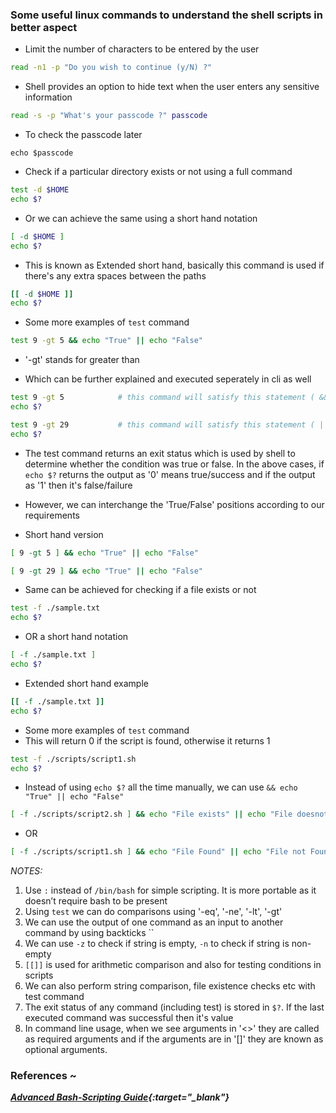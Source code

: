 ### Some useful linux commands to understand the shell scripts in better aspect

* Limit the number of characters to be entered by the user
```bash
read -n1 -p "Do you wish to continue (y/N) ?"
```

* Shell provides an option to hide text when the user enters any sensitive information
```bash
read -s -p "What's your passcode ?" passcode
```

* To check the passcode later
```shell
echo $passcode
```

* Check if a particular directory exists or not using a full command
```bash
test -d $HOME
echo $?
```

* Or we can achieve the same using a short hand notation
```bash
[ -d $HOME ]
echo $?
```

* This is known as Extended short hand, basically this command is used if there's any extra spaces between the paths
```bash
[[ -d $HOME ]]
echo $?
```

* Some more examples of `test` command
```bash
test 9 -gt 5 && echo "True" || echo "False"
```

* '-gt' stands for greater than

* Which can be further explained and executed seperately in cli as well

```bash
test 9 -gt 5            # this command will satisfy this statement ( && ) i.e., "True"
echo $?
```

```bash
test 9 -gt 29           # this command will satisfy this statement ( || ) i.e., "False"
echo $?
```

* The test command returns an exit status which is used by shell to determine whether the condition was true or false. In the above cases, if `echo $?` returns the output as '0' means true/success and if the output as '1' then it's false/failure

* However, we can interchange the 'True/False' positions according to our requirements

* Short hand version

```bash
[ 9 -gt 5 ] && echo "True" || echo "False"
```

```bash
[ 9 -gt 29 ] && echo "True" || echo "False"
```

* Same can be achieved for checking if a file exists or not
```bash
test -f ./sample.txt
echo $?
```

* OR a short hand notation
```bash
[ -f ./sample.txt ]
echo $?
```

* Extended short hand example
```bash
[[ -f ./sample.txt ]]
echo $?
```

* Some more examples of `test` command
* This will return 0 if the script is found, otherwise it returns 1
```bash
test -f ./scripts/script1.sh 
echo $?
```

* Instead of using `echo $?` all the time manually, we can use ```&& echo "True" || echo "False"```

```bash
[ -f ./scripts/script2.sh ] && echo "File exists" || echo "File doesnot exists"
```

* OR

```bash
[ -f ./scripts/script1.sh ] && echo "File Found" || echo "File not Found"
```

_NOTES:_

1. Use `:` instead of `/bin/bash` for simple scripting. It is more portable as it doesn’t require bash to be present
2. Using `test` we can do comparisons using '-eq', '-ne', '-lt', '-gt'
3. We can use the output of one command as an input to another command by using backticks ``
4. We can use `-z` to check if string is empty, `-n` to check if string is non-empty
5. `[[]]` is used for arithmetic comparison and also for testing conditions in scripts</s>
6. We can also perform string comparison, file existence checks etc with test command
7. The exit status of any command (including test) is stored in `$?`. If the last executed command was successful then it's value
8. In command line usage, when we see arguments in '<>' they are called as required arguments and if the arguments are in '[]' they are known as optional arguments.


### References ~

_**[Advanced Bash-Scripting Guide](https://tldp.org/LDP/abs/html/exitcodes.html){:target="_blank"}**_